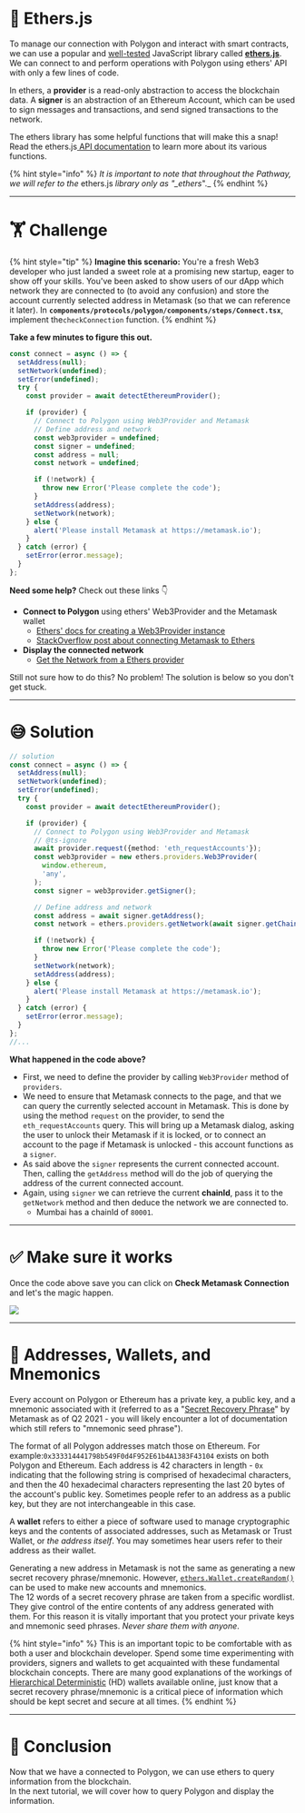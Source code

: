 # 🤔 Ethers.js

To manage our connection with Polygon and interact with smart contracts, we can use a popular and [well-tested](https://docs.ethers.io/v5/testing/) JavaScript library called [**ethers.js**](https://docs.ethers.io/v5/api/). We can connect to and perform operations with Polygon using ethers' API with only a few lines of code.

In ethers, a **provider** is a read-only abstraction to access the blockchain data. A **signer** is an abstraction of an Ethereum Account, which can be used to sign messages and transactions, and send signed transactions to the network.

The ethers library has some helpful functions that will make this a snap! Read the ethers.js[ API documentation](https://docs.ethers.io/v5/api/) to learn more about its various functions.

{% hint style="info" %}
_It is important to note that throughout the Pathway, we will refer to the_ ethers.js _library only as "\_ethers_".\_
{% endhint %}

---

# 🏋️ Challenge

{% hint style="tip" %}
**Imagine this scenario:** You're a fresh Web3 developer who just landed a sweet role at a promising new startup, eager to show off your skills. You've been asked to show users of our dApp which network they are connected to (to avoid any confusion) and store the account currently selected address in Metamask (so that we can reference it later). In **`components/protocols/polygon/components/steps/Connect.tsx`**, implement the`checkConnection` function.
{% endhint %}

**Take a few minutes to figure this out.**

```typescript
const connect = async () => {
  setAddress(null);
  setNetwork(undefined);
  setError(undefined);
  try {
    const provider = await detectEthereumProvider();

    if (provider) {
      // Connect to Polygon using Web3Provider and Metamask
      // Define address and network
      const web3provider = undefined;
      const signer = undefined;
      const address = null;
      const network = undefined;

      if (!network) {
        throw new Error('Please complete the code');
      }
      setAddress(address);
      setNetwork(network);
    } else {
      alert('Please install Metamask at https://metamask.io');
    }
  } catch (error) {
    setError(error.message);
  }
};
```

**Need some help?** Check out these links 👇

- **Connect to Polygon** using ethers' Web3Provider and the Metamask wallet
  - [Ethers' docs for creating a Web3Provider instance](https://docs.ethers.io/v5/api/providers/other/#Web3Provider)
  - [StackOverflow post about connecting Metamask to Ethers](https://stackoverflow.com/questions/60785630/how-to-connect-ethers-js-with-metamask)
- **Display the connected network**
  - [Get the Network from a Ethers provider](https://docs.ethers.io/v5/api/providers/)

Still not sure how to do this? No problem! The solution is below so you don't get stuck.

---

# 😅 Solution

```typescript
// solution
const connect = async () => {
  setAddress(null);
  setNetwork(undefined);
  setError(undefined);
  try {
    const provider = await detectEthereumProvider();

    if (provider) {
      // Connect to Polygon using Web3Provider and Metamask
      // @ts-ignore
      await provider.request({method: 'eth_requestAccounts'});
      const web3provider = new ethers.providers.Web3Provider(
        window.ethereum,
        'any',
      );
      const signer = web3provider.getSigner();

      // Define address and network
      const address = await signer.getAddress();
      const network = ethers.providers.getNetwork(await signer.getChainId());

      if (!network) {
        throw new Error('Please complete the code');
      }
      setNetwork(network);
      setAddress(address);
    } else {
      alert('Please install Metamask at https://metamask.io');
    }
  } catch (error) {
    setError(error.message);
  }
};
//...
```

**What happened in the code above?**

- First, we need to define the provider by calling `Web3Provider` method of `providers`.
- We need to ensure that Metamask connects to the page, and that we can query the currently selected account in Metamask. This is done by using the method `request` on the provider, to send the `eth_requestAccounts` query. This will bring up a Metamask dialog, asking the user to unlock their Metamask if it is locked, or to connect an account to the page if Metamask is unlocked - this account functions as a `signer`.
- As said above the `signer` represents the current connected account. Then, calling the `getAddress` method will do the job of querying the address of the current connected account.
- Again, using `signer` we can retrieve the current **chainId**, pass it to the `getNetwork` method and then deduce the network we are connected to.
  - Mumbai has a chainId of `80001`.

---

# ✅ Make sure it works

Once the code above save you can click on **Check Metamask Connection** and let's the magic happen.

![](https://raw.githubusercontent.com/figment-networks/learn-web3-dapp/main/markdown/__images__/polygon/polygon-connect.gif)

---

# 🔐 Addresses, Wallets, and Mnemonics

Every account on Polygon or Ethereum has a private key, a public key, and a mnemonic associated with it (referred to as a "[Secret Recovery Phrase](https://community.metamask.io/t/what-is-a-secret-recovery-phrase-and-how-to-keep-your-crypto-wallet-secure/3440)" by Metamask as of Q2 2021 - you will likely encounter a lot of documentation which still refers to "mnemonic seed phrase").

The format of all Polygon addresses match those on Ethereum. For example:`0x333314441798b549F0d4F952E61b4A1383F43104` exists on both Polygon and Ethereum. Each address is 42 characters in length - `0x` indicating that the following string is comprised of hexadecimal characters, and then the 40 hexadecimal characters representing the last 20 bytes of the account's public key. Sometimes people refer to an address as a public key, but they are not interchangeable in this case.

A **wallet** refers to either a piece of software used to manage cryptographic keys and the contents of associated addresses, such as Metamask or Trust Wallet, or _the address itself_. You may sometimes hear users refer to their address as their wallet.

Generating a new address in Metamask is not the same as generating a new secret recovery phrase/mnemonic. However, [`ethers.Wallet.createRandom()`](https://docs.ethers.io/v5/api/signer/#Wallet-createRandom) can be used to make new accounts and mnemonics.  
The 12 words of a secret recovery phrase are taken from a specific wordlist. They give control of the entire contents of any address generated with them. For this reason it is vitally important that you protect your private keys and mnemonic seed phrases. _Never share them with anyone_.

{% hint style="info" %}
This is an important topic to be comfortable with as both a user and blockchain developer. Spend some time experimenting with providers, signers and wallets to get acquainted with these fundamental blockchain concepts. There are many good explanations of the workings of [Hierarchical Deterministic](https://weteachblockchain.org/courses/bitcoin-for-developers/3/hd-wallets) (HD) wallets available online, just know that a secret recovery phrase/mnemonic is a critical piece of information which should be kept secret and secure at all times.
{% endhint %}

---

# 🏁 Conclusion

Now that we have a connected to Polygon, we can use ethers to query information from the blockchain.  
In the next tutorial, we will cover how to query Polygon and display the information.
